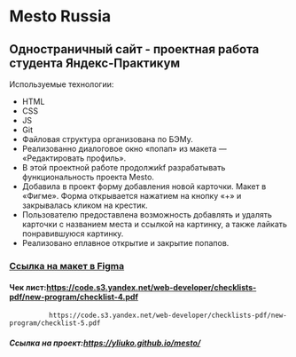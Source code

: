 # Mesto Russia

## Одностраничный сайт - проектная работа студента Яндекс-Практикум
Используемые технологии:  
  - HTML
  - CSS
  - JS
  - Git
  - Файловая структура организована по БЭМу.
  - Реализованно диалоговое окно «попап» из макета — «Редактировать профиль».  
  - В этой проектной работе продолжиkf разрабатывать функциональность проекта Mesto.
  - Добавила в проект форму добавления новой карточки. Макет в «Фигме». Форма открывается нажатием на кнопку «+» и закрывалась кликом на крестик.
  - Пользователю предоставлена возможность добавлять и удалять карточки с названием места и ссылкой на картинку, а также лайкать понравившуюся картинку.
  - Реализовано еплавное открытие и закрытие попапов.

### [Ссылка на макет в Figma](https://www.figma.com/file/2cn9N9jSkmxD84oJik7xL7/JavaScript.-Sprint-4?node-id=0%3A1)

#### Чек лист:https://code.s3.yandex.net/web-developer/checklists-pdf/new-program/checklist-4.pdf
              https://code.s3.yandex.net/web-developer/checklists-pdf/new-program/checklist-5.pdf    

##### Ссылка на проект:https://yliuko.github.io/mesto/
